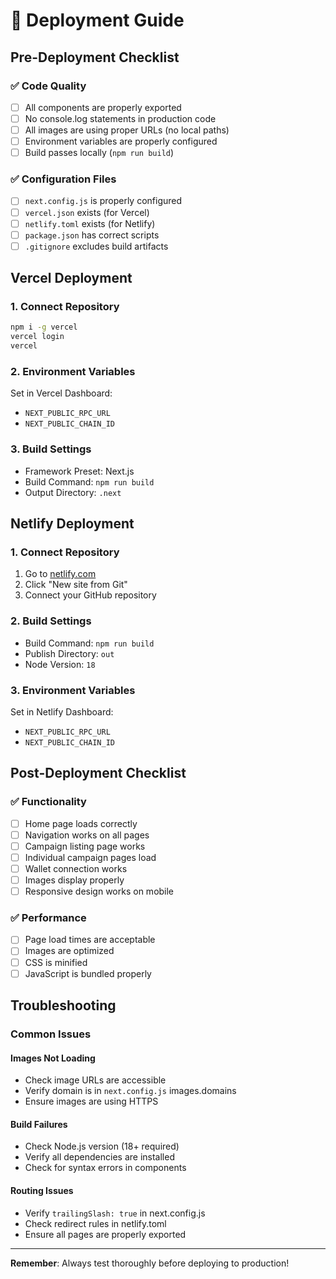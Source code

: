 # 🚀 Deployment Guide

## Pre-Deployment Checklist

### ✅ Code Quality
- [ ] All components are properly exported
- [ ] No console.log statements in production code
- [ ] All images are using proper URLs (no local paths)
- [ ] Environment variables are properly configured
- [ ] Build passes locally (`npm run build`)

### ✅ Configuration Files
- [ ] `next.config.js` is properly configured
- [ ] `vercel.json` exists (for Vercel)
- [ ] `netlify.toml` exists (for Netlify)
- [ ] `package.json` has correct scripts
- [ ] `.gitignore` excludes build artifacts

## Vercel Deployment

### 1. Connect Repository
```bash
npm i -g vercel
vercel login
vercel
```

### 2. Environment Variables
Set in Vercel Dashboard:
- `NEXT_PUBLIC_RPC_URL`
- `NEXT_PUBLIC_CHAIN_ID`

### 3. Build Settings
- Framework Preset: Next.js
- Build Command: `npm run build`
- Output Directory: `.next`

## Netlify Deployment

### 1. Connect Repository
1. Go to [netlify.com](https://netlify.com)
2. Click "New site from Git"
3. Connect your GitHub repository

### 2. Build Settings
- Build Command: `npm run build`
- Publish Directory: `out`
- Node Version: `18`

### 3. Environment Variables
Set in Netlify Dashboard:
- `NEXT_PUBLIC_RPC_URL`
- `NEXT_PUBLIC_CHAIN_ID`

## Post-Deployment Checklist

### ✅ Functionality
- [ ] Home page loads correctly
- [ ] Navigation works on all pages
- [ ] Campaign listing page works
- [ ] Individual campaign pages load
- [ ] Wallet connection works
- [ ] Images display properly
- [ ] Responsive design works on mobile

### ✅ Performance
- [ ] Page load times are acceptable
- [ ] Images are optimized
- [ ] CSS is minified
- [ ] JavaScript is bundled properly

## Troubleshooting

### Common Issues

#### Images Not Loading
- Check image URLs are accessible
- Verify domain is in `next.config.js` images.domains
- Ensure images are using HTTPS

#### Build Failures
- Check Node.js version (18+ required)
- Verify all dependencies are installed
- Check for syntax errors in components

#### Routing Issues
- Verify `trailingSlash: true` in next.config.js
- Check redirect rules in netlify.toml
- Ensure all pages are properly exported

---

**Remember**: Always test thoroughly before deploying to production! 